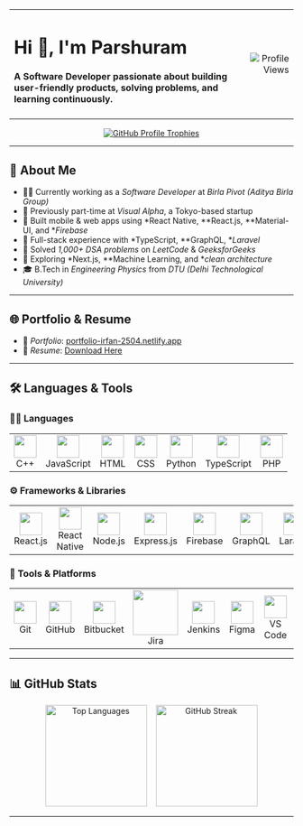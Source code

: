 <table width="100%">
  <tr>
    <td align="left">
      <h1>Hi 👋, I'm Parshuram</h1>
      <h4>A Software Developer passionate about building user-friendly products, solving problems, and learning continuously.</h4>
    </td>
    <td align="right">
      <img src="https://komarev.com/ghpvc/?username=parshuKumar&label=Profile%20views&color=0e75b6&style=flat" alt="Profile Views" />
    </td>
  </tr>
</table>

<p align="center">
  <a href="https://github.com/ryo-ma/github-profile-trophy">
    <img src="https://github-profile-trophy.vercel.app/?username=irfan106&theme=onedark&margin-w=15&margin-h=15" alt="GitHub Profile Trophies" />
  </a>
</p>

---

## 🚀 About Me

- 👨‍💻 Currently working as a *Software Developer* at *Birla Pivot (Aditya Birla Group)*
- 💼 Previously part-time at *Visual Alpha*, a Tokyo-based startup  
- 📱 Built mobile & web apps using *React Native, **React.js, **Material-UI, and **Firebase*  
- 🧩 Full-stack experience with *TypeScript, **GraphQL, **Laravel*  
- 🧠 Solved *1,000+ DSA problems* on *LeetCode* & *GeeksforGeeks*  
- 🌱 Exploring *Next.js, **Machine Learning, and **clean architecture*  
- 🎓 B.Tech in *Engineering Physics* from *DTU (Delhi Technological University)*

---

## 🌐 Portfolio & Resume

- 🔗 *Portfolio*: [portfolio-irfan-2504.netlify.app](https://portfolio-irfan-2504.netlify.app/)  
- 📄 *Resume*: [Download Here](https://drive.google.com/file/d/1HcjrkGpMVkFDIupr_u3cg5ZVYLx0hAxU/view?usp=sharing)

---

## 🛠 Languages & Tools

### 🧑‍💻 Languages

<table>
  <tr>
    <td align="center"><img src="https://skillicons.dev/icons?i=cpp" height="40"/><br />C++</td>
    <td align="center"><img src="https://skillicons.dev/icons?i=js" height="40"/><br />JavaScript</td>
    <td align="center"><img src="https://skillicons.dev/icons?i=html" height="40"/><br />HTML</td>
    <td align="center"><img src="https://skillicons.dev/icons?i=css" height="40"/><br />CSS</td>
    <td align="center"><img src="https://skillicons.dev/icons?i=py" height="40"/><br />Python</td>
    <td align="center"><img src="https://skillicons.dev/icons?i=ts" height="40"/><br />TypeScript</td>
    <td align="center"><img src="https://skillicons.dev/icons?i=php" height="40"/><br />PHP</td>
  </tr>
</table>

### ⚙ Frameworks & Libraries

<table>
  <tr>
    <td align="center"><img src="https://skillicons.dev/icons?i=react" height="40"/><br />React.js</td>
    <td align="center"><img src="https://skillicons.dev/icons?i=react" height="40"/><br />React Native</td>
    <td align="center"><img src="https://skillicons.dev/icons?i=nodejs" height="40"/><br />Node.js</td>
    <td align="center"><img src="https://skillicons.dev/icons?i=express" height="40"/><br />Express.js</td>
    <td align="center"><img src="https://skillicons.dev/icons?i=firebase" height="40"/><br />Firebase</td>
    <td align="center"><img src="https://skillicons.dev/icons?i=graphql" height="40"/><br />GraphQL</td>
    <td align="center"><img src="https://skillicons.dev/icons?i=laravel" height="40"/><br />Laravel</td>
    <td align="center"><img src="https://skillicons.dev/icons?i=nextjs" height="40"/><br />Next.js</td>
    <td align="center"><img src="https://skillicons.dev/icons?i=redux" height="40"/><br />Redux</td>
    <td align="center"><img src="https://skillicons.dev/icons?i=bootstrap" height="40"/><br />Bootstrap</td>
  </tr>
</table>

### 🧰 Tools & Platforms

<table>
  <tr>
    <td align="center"><img src="https://skillicons.dev/icons?i=git" height="40"/><br />Git</td>
    <td align="center"><img src="https://skillicons.dev/icons?i=github" height="40"/><br />GitHub</td>
    <td align="center"><img src="https://cdn.jsdelivr.net/gh/devicons/devicon/icons/bitbucket/bitbucket-original.svg" height="40"/><br />Bitbucket</td>
    <td align="center"><img src="https://cdn.jsdelivr.net/gh/devicons/devicon/icons/jira/jira-original.svg" height="80px"/><br />Jira</td>
    <td align="center"><img src="https://cdn.jsdelivr.net/gh/devicons/devicon/icons/jenkins/jenkins-original.svg" height="40"/><br />Jenkins</td>
    <td align="center"><img src="https://skillicons.dev/icons?i=figma" height="40"/><br />Figma</td>
    <td align="center"><img src="https://skillicons.dev/icons?i=vscode" height="40"/><br />VS Code</td>
    <td align="center"><img src="https://skillicons.dev/icons?i=netlify" height="40"/><br />Netlify</td>
    <td align="center"><img src="https://skillicons.dev/icons?i=vercel" height="40"/><br />Vercel</td>
    <td align="center"><img src="https://skillicons.dev/icons?i=linux" height="40"/><br />Linux</td>
  </tr>
</table>

---

## 📊 GitHub Stats

<p align="center">
  <picture>
    <source 
      srcset="https://github-readme-stats.vercel.app/api/top-langs/?username=irfan106&layout=compact&theme=radical" 
      media="(prefers-color-scheme: dark)" />
    <source 
      srcset="https://github-readme-stats.vercel.app/api/top-langs/?username=irfan106&layout=compact&theme=default" 
      media="(prefers-color-scheme: light), (prefers-color-scheme: no-preference)" />
    <img height="180em" src="https://github-readme-stats.vercel.app/api/top-langs/?username=irfan106&layout=compact" alt="Top Languages" />
  </picture>
  &nbsp;&nbsp;
  <picture>
    <source 
      srcset="https://github-readme-streak-stats.herokuapp.com/?user=irfan106&theme=radical" 
      media="(prefers-color-scheme: dark)" />
    <source 
      srcset="https://github-readme-streak-stats.herokuapp.com/?user=irfan106&theme=default" 
      media="(prefers-color-scheme: light), (prefers-color-scheme: no-preference)" />
    <img height="180em" src="https://github-readme-streak-stats.herokuapp.com/?user=irfan106" alt="GitHub Streak" />
  </picture>
</p>

---
